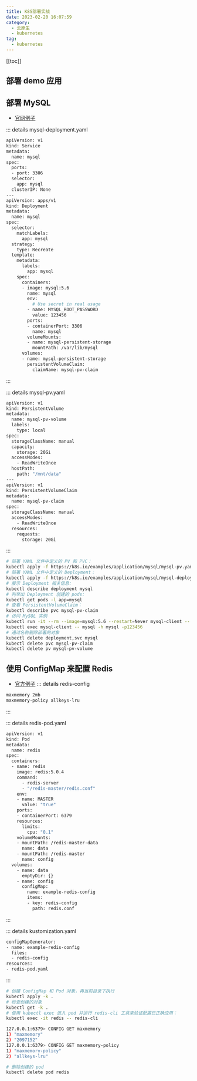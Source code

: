 ```yaml
---
title: K8S部署实战
date: 2023-02-20 16:07:59
category: 
  - 云原生
  - kubernetes
tag: 
  - kubernetes
---
```


<!-- more -->

[[toc]]

## 部署 demo 应用

## 部署 MySQL

- [官网例子](https://kubernetes.io/zh/docs/tasks/run-application/run-single-instance-stateful-application/)

::: details mysql-deployment.yaml

```bash
apiVersion: v1
kind: Service
metadata:
  name: mysql
spec:
  ports:
  - port: 3306
  selector:
    app: mysql
  clusterIP: None
---
apiVersion: apps/v1
kind: Deployment
metadata:
  name: mysql
spec:
  selector:
    matchLabels:
      app: mysql
  strategy:
    type: Recreate
  template:
    metadata:
      labels:
        app: mysql
    spec:
      containers:
      - image: mysql:5.6
        name: mysql
        env:
          # Use secret in real usage
        - name: MYSQL_ROOT_PASSWORD
          value: 123456
        ports:
        - containerPort: 3306
          name: mysql
        volumeMounts:
        - name: mysql-persistent-storage
          mountPath: /var/lib/mysql
      volumes:
      - name: mysql-persistent-storage
        persistentVolumeClaim:
          claimName: mysql-pv-claim
```

:::

::: details mysql-pv.yaml

```bash
apiVersion: v1
kind: PersistentVolume
metadata:
  name: mysql-pv-volume
  labels:
    type: local
spec:
  storageClassName: manual
  capacity:
    storage: 20Gi
  accessModes:
    - ReadWriteOnce
  hostPath:
    path: "/mnt/data"
---
apiVersion: v1
kind: PersistentVolumeClaim
metadata:
  name: mysql-pv-claim
spec:
  storageClassName: manual
  accessModes:
    - ReadWriteOnce
  resources:
    requests:
      storage: 20Gi
```

:::

```bash
# 部署 YAML 文件中定义的 PV 和 PVC：
kubectl apply -f https://k8s.io/examples/application/mysql/mysql-pv.yaml
# 部署 YAML 文件中定义的 Deployment：
kubectl apply -f https://k8s.io/examples/application/mysql/mysql-deployment.yaml
# 展示 Deployment 相关信息:
kubectl describe deployment mysql
# 列举出 Deployment 创建的 pods:
kubectl get pods -l app=mysql
# 查看 PersistentVolumeClaim：
kubectl describe pvc mysql-pv-claim
# 访问 MySQL 实例
kubectl run -it --rm --image=mysql:5.6 --restart=Never mysql-client -- mysql -h mysql -p123456
kubectl exec mysql-client -- mysql -h mysql -p123456
# 通过名称删除部署的对象
kubectl delete deployment,svc mysql
kubectl delete pvc mysql-pv-claim
kubectl delete pv mysql-pv-volume
```

## 使用 ConfigMap 来配置 Redis

- [官方例子](https://kubernetes.io/zh/docs/tutorials/configuration/configure-redis-using-configmap/)
  ::: details redis-config

```bash
maxmemory 2mb
maxmemory-policy allkeys-lru
```

:::

::: details redis-pod.yaml

```bash
apiVersion: v1
kind: Pod
metadata:
  name: redis
spec:
  containers:
  - name: redis
    image: redis:5.0.4
    command:
      - redis-server
      - "/redis-master/redis.conf"
    env:
    - name: MASTER
      value: "true"
    ports:
    - containerPort: 6379
    resources:
      limits:
        cpu: "0.1"
    volumeMounts:
    - mountPath: /redis-master-data
      name: data
    - mountPath: /redis-master
      name: config
  volumes:
    - name: data
      emptyDir: {}
    - name: config
      configMap:
        name: example-redis-config
        items:
        - key: redis-config
          path: redis.conf
```

:::

::: details kustomization.yaml

```bash
configMapGenerator:
- name: example-redis-config
  files:
  - redis-config
resources:
- redis-pod.yaml
```

:::

```bash
# 创建 ConfigMap 和 Pod 对象，再当前目录下执行
kubectl apply -k .
# 检查创建的对象
kubectl get -k .
# 使用 kubectl exec 进入 pod 并运行 redis-cli 工具来验证配置已正确应用：
kubectl exec -it redis -- redis-cli

127.0.0.1:6379> CONFIG GET maxmemory
1) "maxmemory"
2) "2097152"
127.0.0.1:6379> CONFIG GET maxmemory-policy
1) "maxmemory-policy"
2) "allkeys-lru"

# 删除创建的 pod
kubectl delete pod redis
```
